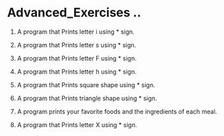 # Advanced_Exercises ..

1. A program that Prints letter i using \* sign.

2. A program that Prints letter s using \* sign.

3. A program that Prints letter F using \* sign.

4. A program that Prints letter h using \* sign.

5. A program that Prints square shape using \* sign.

6. A program that Prints triangle shape using \* sign.

7. A program prints your favorite foods and the ingredients of each meal.

8. A program that Prints letter X using \* sign.
